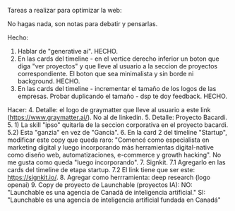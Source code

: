 Tareas a realizar para optimizar la web:

No hagas nada, son notas para debatir y pensarlas.


Hecho:
1. Hablar de "generative ai". HECHO.
2. En las cards del timeline - en el vertice derecho inferior un boton que diga "ver proyectos" y que lleve al usuario a la seccion de proyectos correspondiente.
El boton que sea minimalista y sin borde ni background. HECHO.
3. En las cards del timeline - incrementar el tamaño de los logos de las empresas. Probar duplicando el tamaño - dsp te doy feedback. HECHO.


Hacer:
4. Detalle: el logo de graymatter que lleve al usuario a este link (https://www.graymatter.ai/). No al de linkedin.
5. Detalle: Proyecto Bacardi.
5. 1) La skill "ipso" quitarla de la seccion corporativa en el proyecto bacardi.
5.2) Esta "ganzia" en vez de "Gancia".
6. En la card 2 del timeline "Startup", modificar este copy que queda raro:
"Comencé como especialista en marketing digital y luego 
incorporando más herramientas digital-native como diseño web, 
automatizaciones, e-commerce y growth hacking".
No me gusta como queda "luego incorporando".
7. Signkit.
7.1 Agregarlo en las cards del timeline de etapa startup.
7.2 El link tiene que ser este: https://signkit.io/.
8. Agregar como herrramienta: deep research (logo openai)
9. Copy de proyecto de Launchable (proyectos IA):
NO: "Launchable es una agencia de Canadá de inteligencia artificial."
SI: "Launchable es una agencia de inteligencia artificial fundada en Canadá"